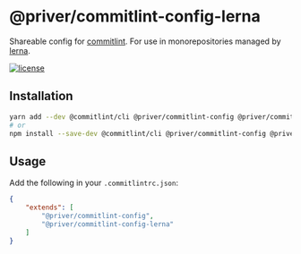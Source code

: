# @priver/commitlint-config-lerna

Shareable config for [commitlint]. For use in monorepositories managed by [lerna].

[![license](https://img.shields.io/github/license/priver/linters.svg)](https://github.com/priver/linters/blob/master/LICENSE.txt)

## Installation

```bash
yarn add --dev @commitlint/cli @priver/commitlint-config @priver/commitlint-config-lerna
# or
npm install --save-dev @commitlint/cli @priver/commitlint-config @priver/commitlint-config-lerna
```

## Usage

Add the following in your `.commitlintrc.json`:

```json
{
    "extends": [
        "@priver/commitlint-config",
        "@priver/commitlint-config-lerna"
    ]
}
```

[commitlint]: http://marionebl.github.io/commitlint/
[lerna]: https://lernajs.io/
